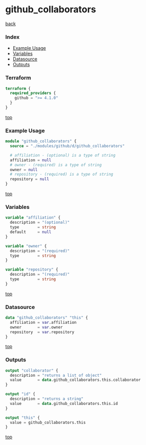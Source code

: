 # github_collaborators

[back](../github.md)

### Index

- [Example Usage](#example-usage)
- [Variables](#variables)
- [Datasource](#datasource)
- [Outputs](#outputs)

### Terraform

```terraform
terraform {
  required_providers {
    github = ">= 4.1.0"
  }
}
```

[top](#index)

### Example Usage

```terraform
module "github_collaborators" {
  source = "./modules/github/d/github_collaborators"

  # affiliation - (optional) is a type of string
  affiliation = null
  # owner - (required) is a type of string
  owner = null
  # repository - (required) is a type of string
  repository = null
}
```

[top](#index)

### Variables

```terraform
variable "affiliation" {
  description = "(optional)"
  type        = string
  default     = null
}

variable "owner" {
  description = "(required)"
  type        = string
}

variable "repository" {
  description = "(required)"
  type        = string
}
```

[top](#index)

### Datasource

```terraform
data "github_collaborators" "this" {
  affiliation = var.affiliation
  owner       = var.owner
  repository  = var.repository
}
```

[top](#index)

### Outputs

```terraform
output "collaborator" {
  description = "returns a list of object"
  value       = data.github_collaborators.this.collaborator
}

output "id" {
  description = "returns a string"
  value       = data.github_collaborators.this.id
}

output "this" {
  value = github_collaborators.this
}
```

[top](#index)